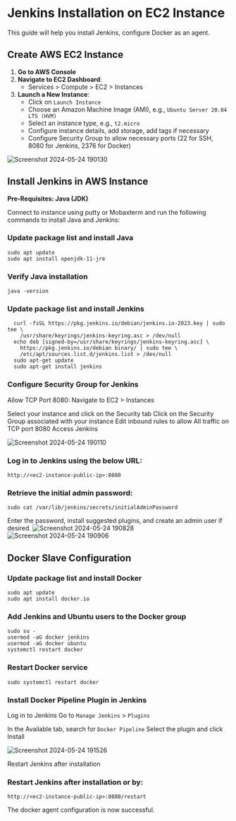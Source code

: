 # Jenkins Installation on EC2 Instance

This guide will help you install Jenkins, configure Docker as an agent.

## Create AWS EC2 Instance

1. **Go to AWS Console**
2. **Navigate to EC2 Dashboard**:
   - Services > Compute > EC2 > Instances
3. **Launch a New Instance**:
   - Click on `Launch Instance`
   - Choose an Amazon Machine Image (AMI), e.g., `Ubuntu Server 20.04 LTS (HVM)`
   - Select an instance type, e.g., `t2.micro`
   - Configure instance details, add storage, add tags if necessary
   - Configure Security Group to allow necessary ports (22 for SSH, 8080 for Jenkins, 2376 for Docker)

![Screenshot 2024-05-24 190130](https://github.com/PoornaChaitanya/Jenkins/assets/84367538/314376cf-3c48-46cd-a361-f7a4e0ee80f4)


## Install Jenkins in AWS Instance

**Pre-Requisites: Java (JDK)**

Connect to instance using putty or Mobaxterm and run the following commands to install Java and Jenkins:

### Update package list and install Java
    sudo apt update
    sudo apt install openjdk-11-jre

### Verify Java installation
    java -version

### Update package list and install Jenkins
   
      curl -fsSL https://pkg.jenkins.io/debian/jenkins.io-2023.key | sudo tee \
        /usr/share/keyrings/jenkins-keyring.asc > /dev/null
      echo deb [signed-by=/usr/share/keyrings/jenkins-keyring.asc] \
        https://pkg.jenkins.io/debian binary/ | sudo tee \
        /etc/apt/sources.list.d/jenkins.list > /dev/null
      sudo apt-get update
      sudo apt-get install jenkins

### Configure Security Group for Jenkins

Allow TCP Port 8080:
Navigate to EC2 > Instances

Select your instance and click on the Security tab
Click on the Security Group associated with your instance
Edit inbound rules to allow All traffic on TCP port 8080
Access Jenkins

![Screenshot 2024-05-24 190110](https://github.com/PoornaChaitanya/Jenkins/assets/84367538/3d9681d9-c134-4d4a-a208-9967e981b09d)


### Log in to Jenkins using the below URL:
    http://<ec2-instance-public-ip>:8080

### Retrieve the initial admin password:

    sudo cat /var/lib/jenkins/secrets/initialAdminPassword
    
Enter the password, install suggested plugins, and create an admin user if desired.
![Screenshot 2024-05-24 190828](https://github.com/PoornaChaitanya/Jenkins/assets/84367538/392ede94-d20a-489b-918e-717837221ed6)
![Screenshot 2024-05-24 190906](https://github.com/PoornaChaitanya/Jenkins/assets/84367538/a80833f0-7fe3-4216-a37e-bcc7108ca8ba)


## Docker Slave Configuration

### Update package list and install Docker
    sudo apt update
    sudo apt install docker.io

### Add Jenkins and Ubuntu users to the Docker group
    sudo su - 
    usermod -aG docker jenkins
    usermod -aG docker ubuntu
    systemctl restart docker

### Restart Docker service
    sudo systemctl restart docker
    
### Install Docker Pipeline Plugin in Jenkins
Log in to Jenkins
Go to `Manage Jenkins` > `Plugins`

In the Available tab, search for `Docker Pipeline`
Select the plugin and click Install

![Screenshot 2024-05-24 191526](https://github.com/PoornaChaitanya/Jenkins/assets/84367538/dc1a581c-2796-4b69-9d5c-812a78c0b150)

Restart Jenkins after installation

### Restart Jenkins after installation or by:
    http://<ec2-instance-public-ip>:8080/restart

The docker agent configuration is now successful.
